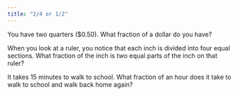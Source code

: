 ```yaml
---
title: "2/4 or 1/2"
---
```

You have two quarters ($0.50). What fraction of a dollar do you have?

When you look at a ruler, you notice that each inch is divided into four equal sections. What fraction of the inch is two equal parts of the inch on that ruler?

It takes 15 minutes to walk to school. What fraction of an hour does it take to walk to school and walk back home again?

